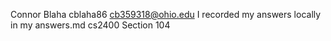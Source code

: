 ﻿Connor Blaha
cblaha86
cb359318@ohio.edu
I recorded my answers locally in my answers.md
cs2400
Section 104
